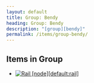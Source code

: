 ```yaml
---
layout: default
title: Group: Bendy
heading: Group: Bendy
description: "[group][bendy]"
permalink: /items/group-bendy/
---
```



## Items in Group

<ul class="list-items clearfix">
    <li><a href="{{site.baseurl}}/items/default-rail/"><img src="{{site.baseurl}}/assets/img/items/itemcubes/default_rail.png" data-toggle="tooltip" title="Rail [node][default:rail]"></a></li>
</ul>
